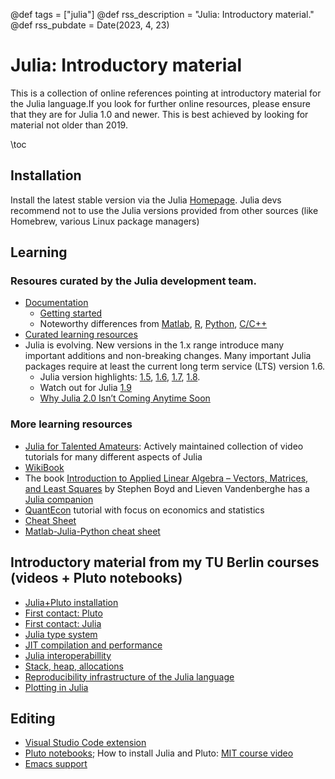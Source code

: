 @def tags = ["julia"]
@def rss_description = "Julia: Introductory material."
@def rss_pubdate = Date(2023, 4, 23)


# Julia: Introductory material
This is a collection of online references pointing at introductory material for the Julia language.If you look for further online resources, please ensure that they are for Julia 1.0 and newer. This is best achieved by looking for material not older than 2019.


\toc


## Installation

Install the latest stable version via the Julia [Homepage](https://julialang.org). Julia devs recommend not to use the Julia versions provided from other sources (like Homebrew, various Linux package managers)

## Learning
### Resoures curated by the Julia development team.
  - [Documentation](https://docs.julialang.org/en/v1/)
     - [Getting started](https://docs.julialang.org/en/v1/manual/getting-started/)
     - Noteworthy differences from [Matlab](https://docs.julialang.org/en/v1/manual/noteworthy-differences/#Noteworthy-differences-from-MATLAB-1), [R](https://docs.julialang.org/en/v1/manual/noteworthy-differences/#Noteworthy-differences-from-R-1), [Python](https://docs.julialang.org/en/v1/manual/noteworthy-differences/?highlight=matlab#Noteworthy-differences-from-Python-1), [C/C++](https://docs.julialang.org/en/v1/manual/noteworthy-differences/#Noteworthy-differences-from-C/C)
  - [Curated learning resources](https://julialang.org/learning/)
  - Julia is evolving. New versions in the 1.x range introduce many important additions and non-breaking changes. Many important Julia packages require at least the current long term service (LTS) version 1.6. 
    - Julia version highlights: [1.5](https://julialang.org/blog/2020/08/julia-1.5-highlights/), [1.6](https://julialang.org/blog/2021/03/julia-1.6-highlights/), [1.7](https://julialang.org/blog/2021/11/julia-1.7-highlights/), [1.8](https://julialang.org/blog/2022/08/julia-1.8-highlights/). 
    - Watch out for Julia [1.9](https://juliahub.com/company/resources/webinar/what-is-new-in-julia_1_9/)
    - [Why Julia 2.0 Isn’t Coming Anytime Soon](https://towardsdatascience.com/why-julia-2-0-isnt-coming-anytime-soon-and-why-that-is-a-good-thing-641ae3d2a177)
### More learning resources 
  - [Julia for Talented Amateurs](https://www.youtube.com/c/juliafortalentedamateurs/videos): Actively maintained collection of video tutorials for many different aspects of Julia
  - [WikiBook](https://en.wikibooks.org/wiki/Introducing_Julia)
  - The book [Introduction to Applied Linear Algebra – Vectors, Matrices, and Least Squares](https://web.stanford.edu/~boyd/vmls/) by Stephen Boyd and Lieven Vandenberghe has a [Julia companion](http://vmls-book.stanford.edu/vmls-julia-companion.pdf)
  - [QuantEcon](https://julia.quantecon.org/index_toc.html) tutorial with focus on economics and statistics
  - [Cheat Sheet](https://juliadocs.github.io/Julia-Cheat-Sheet/)
  - [Matlab-Julia-Python cheat sheet](https://cheatsheets.quantecon.org/)

## Introductory material from my TU Berlin courses (videos + Pluto notebooks)
  - [Julia+Pluto installation](https://www.wias-berlin.de/people/fuhrmann/SciComp-WS2122/week1/#julia_pluto_installation)
  - [First contact: Pluto](https://www.wias-berlin.de/people/fuhrmann/SciComp-WS2122/week1/#first_contact_pluto)
  - [First contact: Julia](https://www.wias-berlin.de/people/fuhrmann/SciComp-WS2122/week1/#first_contact_julia)
  - [Julia type system](https://www.wias-berlin.de/people/fuhrmann/SciComp-WS2122/week2/#julia_type_system)
  - [JIT compilation and performance](https://www.wias-berlin.de/people/fuhrmann/SciComp-WS2122/week2/#just-in-time_jit_compilation_and_performance)
  - [Julia interoperabillity](https://www.wias-berlin.de/people/fuhrmann/SciComp-WS2122/week2/#julia_interoperability)
  - [Stack, heap, allocations](https://www.wias-berlin.de/people/fuhrmann/SciComp-WS2122/week3/#stack_heap_allocations)
  - [Reproducibility infrastructure of the Julia language](https://www.wias-berlin.de/people/fuhrmann/AdSciComp-WS2223/week3/#reproducibility_infrastructure_of_the_julia_language)
  - [Plotting in Julia](https://www.wias-berlin.de/people/fuhrmann/AdSciComp-WS2223/week3/#plotting_in_julia)

## Editing
- [Visual Studio Code extension](https://github.com/julia-vscode/julia-vscode)
- [Pluto notebooks](https://github.com/fonsp/Pluto.jl); 
    How to install Julia and Pluto: [MIT course video](https://www.youtube.com/watch?v=OOjKEgbt8AI)
- [Emacs support](https://github.com/JuliaEditorSupport/julia-emacs)
